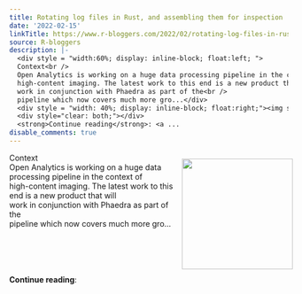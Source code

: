```yaml
---
title: Rotating log files in Rust, and assembling them for inspection
date: '2022-02-15'
linkTitle: https://www.r-bloggers.com/2022/02/rotating-log-files-in-rust-and-assembling-them-for-inspection/
source: R-bloggers
description: |-
  <div style = "width:60%; display: inline-block; float:left; ">
  Context<br />
  Open Analytics is working on a huge data processing pipeline in the context of<br />
  high-content imaging. The latest work to this end is a new product that will<br />
  work in conjunction with Phaedra as part of the<br />
  pipeline which now covers much more gro...</div>
  <div style = "width: 40%; display: inline-block; float:right;"><img src=' https://www.openanalytics.eu/blog-img/log-level.png' width = "200" style = "padding: 10px;" /></div>
  <div style="clear: both;"></div>
  <strong>Continue reading</strong>: <a ...
disable_comments: true
---
```

<div style = "width:60%; display: inline-block; float:left; ">
Context<br />
Open Analytics is working on a huge data processing pipeline in the context of<br />
high-content imaging. The latest work to this end is a new product that will<br />
work in conjunction with Phaedra as part of the<br />
pipeline which now covers much more gro...</div>
<div style = "width: 40%; display: inline-block; float:right;"><img src=' https://www.openanalytics.eu/blog-img/log-level.png' width = "200" style = "padding: 10px;" /></div>
<div style="clear: both;"></div>
<strong>Continue reading</strong>: <a ...